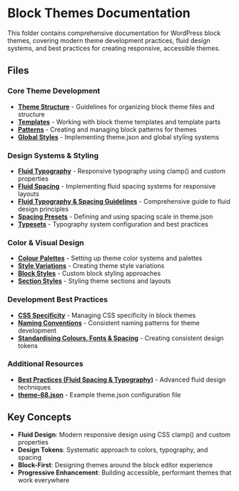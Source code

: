 # Block Themes Documentation

This folder contains comprehensive documentation for WordPress block themes, covering modern theme development practices, fluid design systems, and best practices for creating responsive, accessible themes.

## Files

### Core Theme Development
- **[Theme Structure](theme-structure-epi.md)** - Guidelines for organizing block theme files and structure
- **[Templates](templates.md)** - Working with block theme templates and template parts
- **[Patterns](patterns.md)** - Creating and managing block patterns for themes
- **[Global Styles](global-styles.md)** - Implementing theme.json and global styling systems

### Design Systems & Styling
- **[Fluid Typography](fluid-typography.md)** - Responsive typography using clamp() and custom properties
- **[Fluid Spacing](fluid-spacing.md)** - Implementing fluid spacing systems for responsive layouts
- **[Fluid Typography & Spacing Guidelines](FluidTypography-Fluid-Spacing-Guidelines.md)** - Comprehensive guide to fluid design principles
- **[Spacing Presets](spacing-presets.md)** - Defining and using spacing scale in theme.json
- **[Typesets](typesets.md)** - Typography system configuration and best practices

### Color & Visual Design
- **[Colour Palettes](colour-palettes.md)** - Setting up theme color systems and palettes
- **[Style Variations](style-variations.md)** - Creating theme style variations
- **[Block Styles](block-styles.md)** - Custom block styling approaches
- **[Section Styles](section-styles.md)** - Styling theme sections and layouts

### Development Best Practices
- **[CSS Specificity](css-specificity.md)** - Managing CSS specificity in block themes
- **[Naming Conventions](naming-conventions.md)** - Consistent naming patterns for theme development
- **[Standardising Colours, Fonts & Spacing](standardising-colours-fonts-spacing.md)** - Creating consistent design tokens

### Additional Resources
- **[Best Practices (Fluid Spacing & Typography)](best-practices-fluid-spacing-and%20typography.md)** - Advanced fluid design techniques
- **[theme-68.json](theme-68.json)** - Example theme.json configuration file

## Key Concepts

- **Fluid Design**: Modern responsive design using CSS clamp() and custom properties
- **Design Tokens**: Systematic approach to colors, typography, and spacing
- **Block-First**: Designing themes around the block editor experience
- **Progressive Enhancement**: Building accessible, performant themes that work everywhere